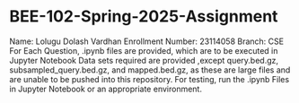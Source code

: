 # BEE-102-Spring-2025-Assignment
Name: Lolugu Dolash Vardhan
Enrollment Number: 23114058
Branch: CSE
For Each Question, .ipynb files are provided, which are to be executed in Jupyter Notebook 
Data sets required are provided ,except query.bed.gz, subsampled_query.bed.gz, and mapped.bed.gz, as these are large files and are unable to be pushed into this repository.
For testing, run the .ipynb Files in Jupyter Notebook or an appropriate environment.
